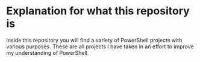 # Explanation for what this repository is
Inside this repository you will find a variety of PowerShell projects with various purposes.
These are all projects I have taken in an effort to improve my understanding of PowerShell.
